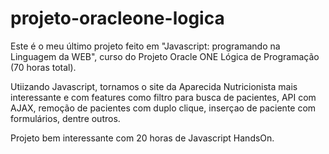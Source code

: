 # projeto-oracleone-logica
Este é o meu último projeto feito em "Javascript: programando na Linguagem da WEB", curso do Projeto Oracle ONE Lógica de Programação (70 horas total). 

Utiizando Javascript, tornamos o site da Aparecida Nutricionista mais interessante e com features como filtro para busca de pacientes, API com AJAX, remoção de pacientes com duplo clique, inserçao de paciente com formulários, dentre outros.

Projeto bem interessante com 20 horas de Javascript HandsOn.


